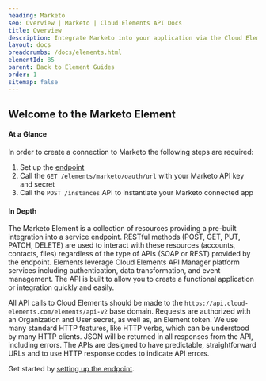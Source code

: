 ```yaml
---
heading: Marketo
seo: Overview | Marketo | Cloud Elements API Docs
title: Overview
description: Integrate Marketo into your application via the Cloud Elements APIs.
layout: docs
breadcrumbs: /docs/elements.html
elementId: 85
parent: Back to Element Guides
order: 1
sitemap: false
---
```


## Welcome to the Marketo Element


#### At a Glance

In order to create a connection to Marketo the following steps are required:

1. Set up the [endpoint](marketo-endpoint-setup.html)
2. Call the `GET /elements/marketo/oauth/url` with your Marketo API key and secret
3. Call the `POST /instances` API to instantiate your Marketo connected app

#### In Depth

The Marketo Element is a collection of resources providing a pre-built integration into a service endpoint. RESTful methods (POST, GET, PUT, PATCH, DELETE) are used to interact with these resources (accounts, contacts, files) regardless of the type of APIs (SOAP or REST) provided by the endpoint. Elements leverage Cloud Elements API Manager platform services including authentication, data transformation, and event management.  The API is built to allow you to create a functional application or integration quickly and easily.

All API calls to Cloud Elements should be made to the `https://api.cloud-elements.com/elements/api-v2` base domain. Requests are authorized with an Organization and User secret, as well as, an Element token.  We use many standard HTTP features, like HTTP verbs, which can be understood by many HTTP clients. JSON will be returned in all responses from the API, including errors. The APIs are designed to have predictable, straightforward URLs and to use HTTP response codes to indicate API errors.

Get started by [setting up the endpoint](marketo-endpoint-setup.html).
